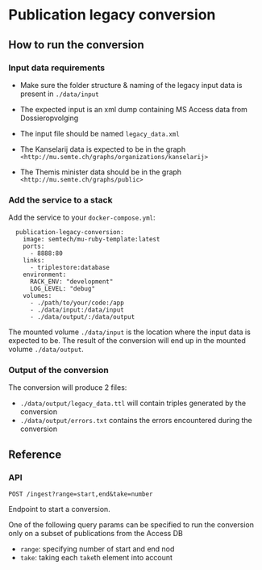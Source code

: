 # Publication legacy conversion
## How to run the conversion
### Input data requirements
- Make sure the folder structure & naming of the legacy input data is present in `./data/input`
- The expected input is an xml dump containing MS Access data from Dossieropvolging
- The input file should be named `legacy_data.xml`

- The Kanselarij data is expected to be in the graph `<http://mu.semte.ch/graphs/organizations/kanselarij>`
- The Themis minister data should be in the graph `<http://mu.semte.ch/graphs/public>`

### Add the service to a stack
Add the service to your `docker-compose.yml`:

```
  publication-legacy-conversion:
    image: semtech/mu-ruby-template:latest
    ports:
      - 8888:80
    links:
      - triplestore:database
    environment:
      RACK_ENV: "development"
      LOG_LEVEL: "debug"
    volumes:
      - ./path/to/your/code:/app
      - ./data/input:/data/input
      - ./data/output/:/data/output
```

The mounted volume `./data/input` is the location where the input data is expected to be.
The result of the conversion will end up in the mounted volume `./data/output`.

### Output of the conversion
The conversion will produce 2 files:
- `./data/output/legacy_data.ttl`
will contain triples generated by the conversion
- `./data/output/errors.txt`
contains the errors encountered during the conversion

## Reference
### API
```
POST /ingest?range=start,end&take=number
```
Endpoint to start a conversion.

One of the following query params can be specified to run the conversion only on a subset of publications from the Access DB
- `range`: specifying number of start and end nod
- `take`: taking each `take`th element into account

